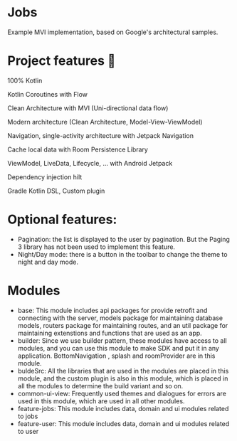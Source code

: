 # Jobs
Example MVI implementation, based on Google's architectural samples.

# Project features 🚀
100% Kotlin

Kotlin Coroutines with Flow

Clean Architecture with MVI (Uni-directional data flow)

Modern architecture (Clean Architecture, Model-View-ViewModel)

Navigation, single-activity architecture with Jetpack Navigation

Cache local data with Room Persistence Library

ViewModel, LiveData, Lifecycle, ... with Android Jetpack

Dependency injection hilt

Gradle Kotlin DSL, Custom plugin

# Optional features:

* Pagination: the list is displayed to the user by pagination. But the Paging 3 library has not been used to implement this feature.
* Night/Day mode: there is a button in the toolbar to change the theme to night and day mode.

# Modules
* base: This module includes api packages for provide retrofit and connecting with the server, models package for maintaining database models, routers package for maintaining routes, and an util package for maintaining extenstions and functions that are used as an app.
* builder: Since we use builder pattern, these modules have access to all modules, and you can use this module to make SDK and put it in any application. BottomNavigation , splash and roomProvider are in this module.
* buldeSrc: All the libraries that are used in the modules are placed in this module, and the custom plugin is also in this module, which is placed in all the modules to determine the build variant and so on.
* common-ui-view: Frequently used themes and dialogues for errors are used in this module, which are used in all other modules.
* feature-jobs: This module includes data, domain and ui modules related to jobs
* feature-user: This module includes data, domain and ui modules related to user
